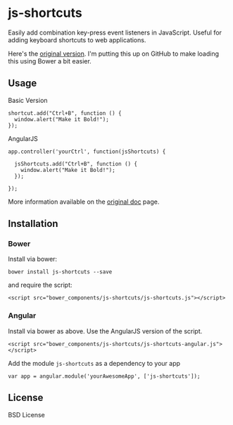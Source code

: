 # js-shortcuts

Easily add combination key-press event listeners in JavaScript. Useful for adding keyboard shortcuts to web applications.

Here's the [original version](http://www.openjs.com/scripts/events/keyboard_shortcuts/). I'm putting this up on GitHub to make loading this using Bower a bit easier.

## Usage

Basic Version

    shortcut.add("Ctrl+B", function () {
      window.alert("Make it Bold!");
    });

AngularJS

    app.controller('yourCtrl', function(jsShortcuts) {
    
      jsShortcuts.add("Ctrl+B", function () {
        window.alert("Make it Bold!");
      });  
      
    });

More information available on the [original doc](http://www.openjs.com/scripts/events/keyboard_shortcuts/) page.

## Installation

### Bower
Install via bower:

    bower install js-shortcuts --save 

and require the script:

    <script src="bower_components/js-shortcuts/js-shortcuts.js"></script>

### Angular
Install via bower as above. Use the AngularJS version of the script.

    <script src="bower_components/js-shortcuts/js-shortcuts-angular.js"></script>

Add the module `js-shortcuts` as a dependency to your app

    var app = angular.module('yourAwesomeApp', ['js-shortcuts']);


## License
BSD License
